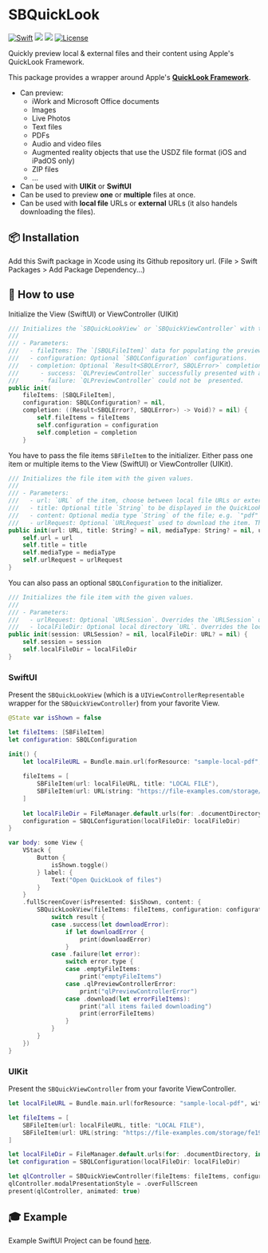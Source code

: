 # SBQuickLook
[![Swift](https://github.com/sebastianbaar/SBQuickLook/actions/workflows/swiftlint.yml/badge.svg)](https://github.com/sebastianbaar/SBQuickLook/actions/workflows/swiftlint.yml)
[![](https://img.shields.io/endpoint?url=https%3A%2F%2Fswiftpackageindex.com%2Fapi%2Fpackages%2Fsebastianbaar%2FSBQuickLook%2Fbadge%3Ftype%3Dswift-versions)](https://swiftpackageindex.com/sebastianbaar/SBQuickLook)
[![](https://img.shields.io/endpoint?url=https%3A%2F%2Fswiftpackageindex.com%2Fapi%2Fpackages%2Fsebastianbaar%2FSBQuickLook%2Fbadge%3Ftype%3Dplatforms)](https://swiftpackageindex.com/sebastianbaar/SBQuickLook)
[![License](https://img.shields.io/badge/license-MIT-lightgrey.svg?longCache=true&style=flat-square)](https://en.wikipedia.org/wiki/MIT_License)

Quickly preview local & external files and their content using Apple's QuickLook Framework.

This package provides a wrapper around Apple's **[QuickLook Framework](https://developer.apple.com/documentation/quicklook)**. 
- Can preview:
  - iWork and Microsoft Office documents
  - Images
  - Live Photos
  - Text files
  - PDFs
  - Audio and video files
  - Augmented reality objects that use the USDZ file format (iOS and iPadOS only)
  - ZIP files
  - ...
- Can be used with **UIKit** or **SwiftUI**
- Can be used to preview **one** or **multiple** files at once.
- Can be used with **local file** URLs or **external** URLs (it also handels downloading the files).

## 📦 Installation

Add this Swift package in Xcode using its Github repository url. (File > Swift Packages > Add Package Dependency...)

## 🚀 How to use

Initialize the View (SwiftUI) or ViewController (UIKit)

```swift
/// Initializes the `SBQuickLookView` or `SBQuickViewController` with the given file items and configuration.
///
/// - Parameters:
///   - fileItems: The `[SBQLFileItem]` data for populating the preview. Could be one or many items.
///   - configuration: Optional `SBQLConfiguration` configurations.
///   - completion: Optional `Result<SBQLError?, SBQLError>` completion.
///      - success: `QLPreviewController` successfully presented with at least one item. Optional `SBQLError` if some items failed to download.
///      - failure: `QLPreviewController` could not be  presented.
public init(
    fileItems: [SBQLFileItem],
    configuration: SBQLConfiguration? = nil,
    completion: ((Result<SBQLError?, SBQLError>) -> Void)? = nil) {
        self.fileItems = fileItems
        self.configuration = configuration
        self.completion = completion
    }
```

You have to pass the file items `SBFileItem` to the initializer. Either pass one item or multiple items to the View (SwiftUI) or ViewController (UIKit).

```swift
/// Initializes the file item with the given values.
///
/// - Parameters:
///   - url: `URL` of the item, choose between local file URLs or external URLs
///   - title: Optional title `String` to be displayed in the QuickLook controller.
///   - content: Optional media type `String` of the file; e.g. `"pdf"`, `"jpeg"`, ...
///   - urlRequest: Optional `URLRequest` used to download the item. The `url` is always set to `fileItem.url`. Default: `URLRequest(url: fileItem.url)`
public init(url: URL, title: String? = nil, mediaType: String? = nil, urlRequest: URLRequest? = nil) {
    self.url = url
    self.title = title
    self.mediaType = mediaType
    self.urlRequest = urlRequest
}
```

You can also pass an optional `SBQLConfiguration` to the initializer.

```swift
/// Initializes the file item with the given values.
///
/// - Parameters:
///   - urlRequest: Optional `URLSession`. Overrides the `URLSession` used by the download task. Default: `URLSession.shared`
///   - localFileDir: Optional local directory `URL`. Overrides the local directory `URL` used by the download task. Default: `FileManager.default.urls(for: .cachesDirectory, in: .userDomainMask)`
public init(session: URLSession? = nil, localFileDir: URL? = nil) {
    self.session = session
    self.localFileDir = localFileDir
}
```

### SwiftUI
Present the `SBQuickLookView` (which is a `UIViewControllerRepresentable` wrapper for the `SBQuickViewController`) from your favorite View.

```swift
@State var isShown = false

let fileItems: [SBFileItem]
let configuration: SBQLConfiguration

init() {
    let localFileURL = Bundle.main.url(forResource: "sample-local-pdf", withExtension: "pdf")!
    
    fileItems = [
        SBFileItem(url: localFileURL, title: "LOCAL FILE"),
        SBFileItem(url: URL(string: "https://file-examples.com/storage/fe197d899c63f609e194cb1/2017/10/file_example_PNG_500kB.png")!, title: "Nice PNG Image", mediaType: "png")
    ]
    
    let localFileDir = FileManager.default.urls(for: .documentDirectory, in: .userDomainMask).first!
    configuration = SBQLConfiguration(localFileDir: localFileDir)
}

var body: some View {
    VStack {            
        Button {
            isShown.toggle()
        } label: {
            Text("Open QuickLook of files")
        }
    }
    .fullScreenCover(isPresented: $isShown, content: {
        SBQuickLookView(fileItems: fileItems, configuration: configuration) { result in
            switch result {
            case .success(let downloadError):
                if let downloadError {
                    print(downloadError)
                }
            case .failure(let error):
                switch error.type {
                case .emptyFileItems:
                    print("emptyFileItems")
                case .qlPreviewControllerError:
                    print("qlPreviewControllerError")
                case .download(let errorFileItems):
                    print("all items failed downloading")
                    print(errorFileItems)
                }
            }
        }
    })        
}
``` 

### UIKit 
Present the `SBQuickViewController` from your favorite ViewController.

```swift
let localFileURL = Bundle.main.url(forResource: "sample-local-pdf", withExtension: "pdf")!

let fileItems = [
    SBFileItem(url: localFileURL, title: "LOCAL FILE"),
    SBFileItem(url: URL(string: "https://file-examples.com/storage/fe197d899c63f609e194cb1/2017/10/file_example_PNG_500kB.png")!, title: "Nice PNG Image", mediaType: "png")
]

let localFileDir = FileManager.default.urls(for: .documentDirectory, in: .userDomainMask).first!
let configuration = SBQLConfiguration(localFileDir: localFileDir)

let qlController = SBQuickViewController(fileItems: fileItems, configuration: configuration)
qlController.modalPresentationStyle = .overFullScreen
present(qlController, animated: true)
```

## 🎓 Example

Example SwiftUI Project can be found [here](https://github.com/sebastianbaar/SBQuickLook-Example/tree/main).
